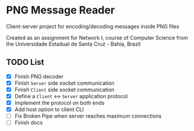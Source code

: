 # PNG Message Reader

Client-server project for encoding/decoding messages inside PNG files

Created as an assignment for Network I, course of Computer Science from the Universidade Estadual de Santa Cruz - Bahia, Brazil

## TODO List

- [x] Finish PNG decoder
- [x] Finish `Server` side socket communication
- [x] Finish `Client` side socket communication
- [x] Define a `Client` <-> `Server` application protocol
- [x] Implement the protocol on both ends
- [x] Add host option to client CLI
- [ ] Fix Broken Pipe when server reaches maximum connections
- [ ] Finish docs
